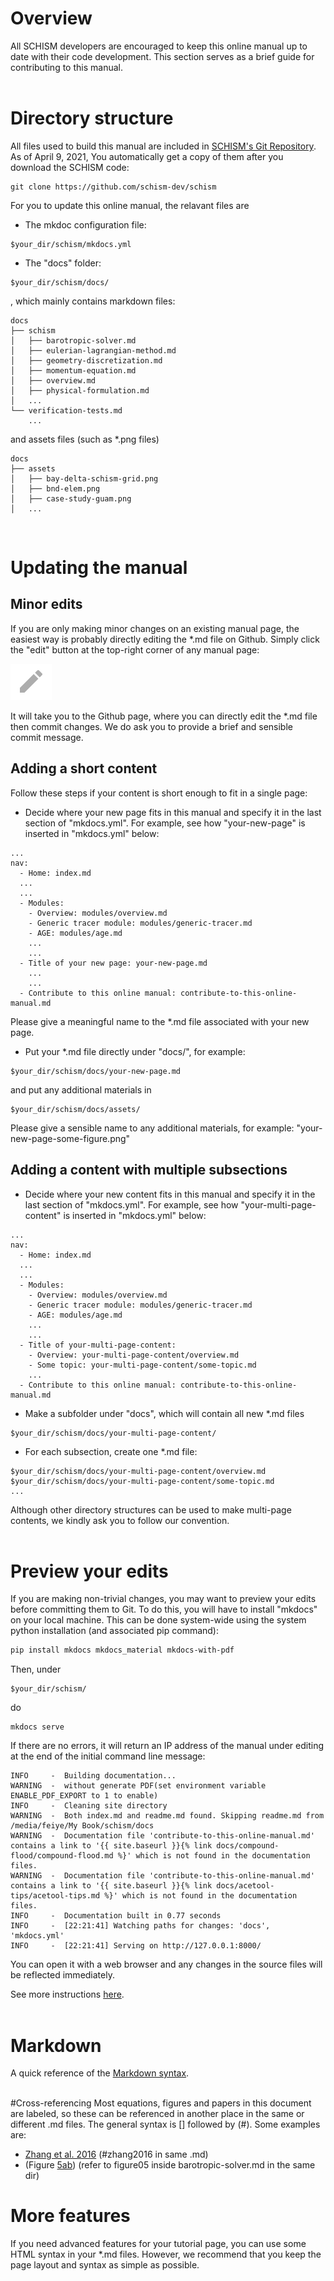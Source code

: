# Overview
All SCHISM developers are encouraged to keep this online manual up to date with their code development.
This section serves as a brief guide for contributing to this manual.  
<br />

# Directory structure
All files used to build this manual are included in [SCHISM's Git Repository](https://github.com/schism-dev/schism).
As of April 9, 2021, You automatically get a copy of them after you download the SCHISM code:
```
git clone https://github.com/schism-dev/schism
```

For you to update this online manual, the relavant files are

- The mkdoc configuration file:
```
$your_dir/schism/mkdocs.yml
```

- The "docs" folder:
```
$your_dir/schism/docs/
```
, which mainly contains markdown files:
```
docs
├── schism
│   ├── barotropic-solver.md
│   ├── eulerian-lagrangian-method.md
│   ├── geometry-discretization.md
│   ├── momentum-equation.md
│   ├── overview.md
│   ├── physical-formulation.md
│   ...
└── verification-tests.md
    ...
```
and assets files (such as \*.png files)
```
docs
├── assets
│   ├── bay-delta-schism-grid.png
│   ├── bnd-elem.png
│   ├── case-study-guam.png
│   ...
```
<br />

# Updating the manual

## Minor edits

If you are only making minor changes on an existing manual page, the easiest way is probably directly editing the \*.md file on Github.
Simply click the "edit" button at the top-right corner of any manual page:

![](./assets/contribute_to_this-edit.png)

It will take you to the Github page, where you can directly edit the \*.md file then commit changes.
We do ask you to provide a brief and sensible commit message.


## Adding a short content
Follow these steps if your content is short enough to fit in a single page:

- Decide where your new page fits in this manual and specify it in the last section of "mkdocs.yml".
For example, see how "your-new-page" is inserted in "mkdocs.yml" below:
```
...
nav:
  - Home: index.md
  ...
  ...
  - Modules:
    - Overview: modules/overview.md
    - Generic tracer module: modules/generic-tracer.md
    - AGE: modules/age.md
    ...
    ...
  - Title of your new page: your-new-page.md
    ...
    ...
  - Contribute to this online manual: contribute-to-this-online-manual.md
```
Please give a meaningful name to the \*.md file associated with your new page.

- Put your \*.md file directly under "docs/", for example:
```
$your_dir/schism/docs/your-new-page.md
```
and put any additional materials in
```
$your_dir/schism/docs/assets/
```
Please give a sensible name to any additional materials, for example: "your-new-page-some-figure.png"
<br />

## Adding a content with multiple subsections
- Decide where your new content fits in this manual and specify it in the last section of "mkdocs.yml".
For example, see how "your-multi-page-content" is inserted in "mkdocs.yml" below:
```
...
nav:
  - Home: index.md
  ...
  ...
  - Modules:
    - Overview: modules/overview.md
    - Generic tracer module: modules/generic-tracer.md
    - AGE: modules/age.md
    ...
    ...
  - Title of your-multi-page-content:
    - Overview: your-multi-page-content/overview.md
    - Some topic: your-multi-page-content/some-topic.md
    ...
  - Contribute to this online manual: contribute-to-this-online-manual.md
```

- Make a subfolder under "docs", which will contain all new \*.md files
```
$your_dir/schism/docs/your-multi-page-content/
```

- For each subsection, create one \*.md file:
```
$your_dir/schism/docs/your-multi-page-content/overview.md
$your_dir/schism/docs/your-multi-page-content/some-topic.md
...
```

Although other directory structures can be used to make multi-page contents, we kindly ask you to follow our convention.
<br />
<br />

# Preview your edits
If you are making non-trivial changes, you may want to preview your edits before committing them to Git.
To do this, you will have to install "mkdocs" on your local machine.
This can be done system-wide using the system python installation (and associated pip command):
```bash
pip install mkdocs mkdocs_material mkdocs-with-pdf
```
Then, under
```
$your_dir/schism/
```
do
```
mkdocs serve
```
If there are no errors, it will return an IP address of the manual under editing at the end of the initial command line message:
```
INFO     -  Building documentation...
WARNING  -  without generate PDF(set environment variable ENABLE_PDF_EXPORT to 1 to enable)
INFO     -  Cleaning site directory
WARNING  -  Both index.md and readme.md found. Skipping readme.md from /media/feiye/My Book/schism/docs
WARNING  -  Documentation file 'contribute-to-this-online-manual.md' contains a link to '{{ site.baseurl }}{% link docs/compound-flood/compound-flood.md %}' which is not found in the documentation files.
WARNING  -  Documentation file 'contribute-to-this-online-manual.md' contains a link to '{{ site.baseurl }}{% link docs/acetool-tips/acetool-tips.md %}' which is not found in the documentation files.
INFO     -  Documentation built in 0.77 seconds
INFO     -  [22:21:41] Watching paths for changes: 'docs', 'mkdocs.yml'
INFO     -  [22:21:41] Serving on http://127.0.0.1:8000/
```
You can open it with a web browser and any changes in the source files will be reflected immediately.

See more instructions [here](https://github.com/schism-dev/schism/blob/master/docs/readme.md).
<br />
<br />

# Markdown
A quick reference of the [Markdown syntax](https://www.markdownguide.org/cheat-sheet/).
<br />
<br />

#Cross-referencing
Most equations, figures and papers in this document are labeled, so these can be referenced in another place in the
 same or different .md files. The general syntax is [] followed by (#<label>). Some examples are: 

- [Zhang et al. 2016](#zhang2016)   (#zhang2016 in same .md)
- (Figure [5ab](./barotropic-solver.md#figure05))   (refer to figure05 inside barotropic-solver.md in the same dir)

# More features
If you need advanced features for your tutorial page, you can use some HTML syntax in your \*.md files.
However, we recommend that you keep the page layout and syntax as simple as possible.


